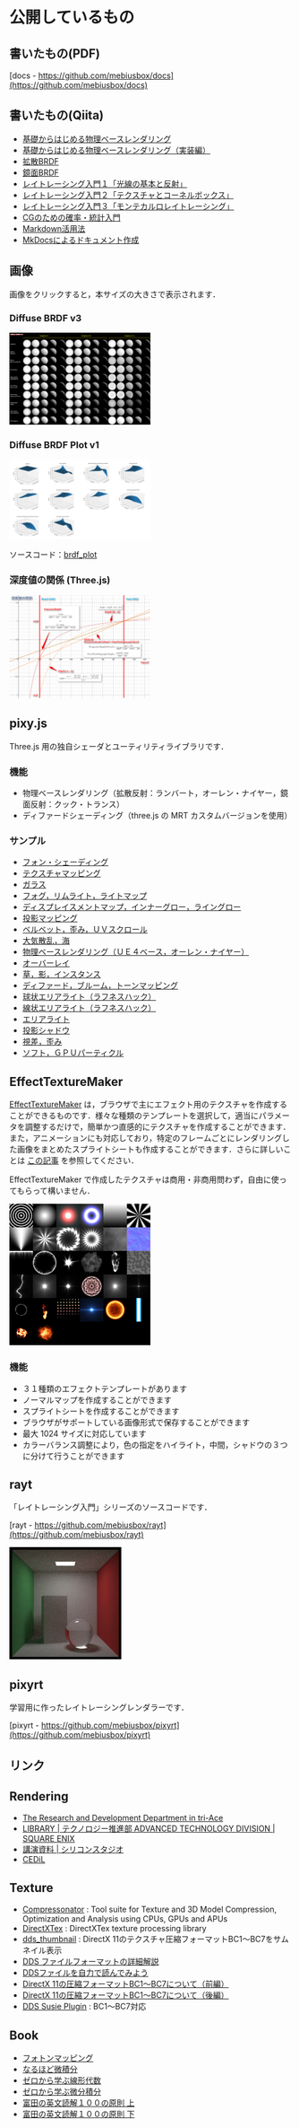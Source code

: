 # 公開しているもの

## 書いたもの(PDF)

 [docs - https://github.com/mebiusbox/docs](https://github.com/mebiusbox/docs)

## 書いたもの(Qiita)

- [基礎からはじめる物理ベースレンダリング](https://qiita.com/mebiusbox2/items/e7063c5dfe1424e0d01a)
- [基礎からはじめる物理ベースレンダリング（実装編）](https://qiita.com/mebiusbox2/items/8a4734ab5b0854528789)
- [拡散BRDF](https://qiita.com/mebiusbox2/items/1cd65993ffb546822213)
- [鏡面BRDF](https://qiita.com/mebiusbox2/items/8db00cdcaf263992a5ce)
- [レイトレーシング入門１「光線の基本と反射」](https://qiita.com/mebiusbox2/items/89e2db3b24e4c39502fe)
- [レイトレーシング入門２「テクスチャとコーネルボックス」](https://qiita.com/mebiusbox2/items/33421b49c05df0b95fb0)
- [レイトレーシング入門３「モンテカルロレイトレーシング」](https://qiita.com/mebiusbox2/items/5a388ef4d5089568a529)
- [CGのための確率・統計入門](https://qiita.com/mebiusbox2/items/1b69ccf5d76b173350e5)
- [Markdown活用法](https://qiita.com/mebiusbox2/items/7341b13579133dc6b018)
- [MkDocsによるドキュメント作成](https://qiita.com/mebiusbox2/items/a61d42878266af969e3c)

## 画像

画像をクリックすると，本サイズの大きさで表示されます．

### Diffuse BRDF v3

<img src="./images/DiffuseBRDFv3.png" width="50%" />

### Diffuse BRDF Plot v1

<img src="./images/DiffuseBRDFPlotv1.png" width="50%" />

ソースコード：[brdf_plot](https://github.com/mebiusbox/brdf_plot)

### 深度値の関係 (Three.js)

<img src="./images/RelationshipOfDepthValue.png" width="50%" />

## pixy.js

Three.js 用の独自シェーダとユーティリティライブラリです．

### 機能

- 物理ベースレンダリング（拡散反射：ランバート，オーレン・ナイヤー，鏡面反射：クック・トランス）
- ディファードシェーディング（three.js の MRT カスタムバージョンを使用）

### サンプル

- [フォン・シェーディング](http://mebiusbox.github.io/contents/pixyjs/samples/shader_phong.html)
- [テクスチャマッピング](http://mebiusbox.github.io/contents/pixyjs/samples/shader_texture.html)
- [ガラス](http://mebiusbox.github.io/contents/pixyjs/samples/shader_glass.html)
- [フォグ，リムライト，ライトマップ](http://mebiusbox.github.io/contents/pixyjs/samples/shader_fog.html)
- [ディスプレイスメントマップ，インナーグロー，ライングロー](http://mebiusbox.github.io/contents/pixyjs/samples/shader_displacement.html)
- [投影マッピング](http://mebiusbox.github.io/contents/pixyjs/samples/shader_projection.html)
- [ベルベット，歪み，ＵＶスクロール](http://mebiusbox.github.io/contents/pixyjs/samples/shader_velvet.html)
- [大気散乱，海](http://mebiusbox.github.io/contents/pixyjs/samples/sky.html)
- [物理ベースレンダリング（ＵＥ４ベース，オーレン・ナイヤー）](http://mebiusbox.github.io/contents/pixyjs/samples/shader_standard.html)
- [オーバーレイ](http://mebiusbox.github.io/contents/pixyjs/samples/shader_overlay.html)
- [草，影，インスタンス](http://mebiusbox.github.io/contents/pixyjs/samples/shader_grass.html)
- [ディファード，ブルーム，トーンマッピング](http://mebiusbox.github.io/contents/pixyjs/samples/shader_standard.html)
- [球状エリアライト（ラフネスハック）](http://mebiusbox.github.io/contents/pixyjs/samples/shader_area_light_hack.html)
- [線状エリアライト（ラフネスハック）](http://mebiusbox.github.io/contents/pixyjs/samples/shader_tube_light_hack.html)
- [エリアライト](http://mebiusbox.github.io/contents/pixyjs/samples/shader_area_light.html)
- [投影シャドウ](http://mebiusbox.github.io/contents/pixyjs/samples/shadow_mesh.html)
- [視差，歪み](http://mebiusbox.github.io/contents/pixyjs/samples/shader_parallax.html)
- [ソフト，ＧＰＵパーティクル](http://mebiusbox.github.io/contents/pixyjs/samples/softparticle.html)

## EffectTextureMaker

[EffectTextureMaker](http://mebiusbox.github.io/contents/EffectTextureMaker/) は，ブラウザで主にエフェクト用のテクスチャを作成することができるものです．様々な種類のテンプレートを選択して，適当にパラメータを調整するだけで，簡単かつ直感的にテクスチャを作成することができます．また，アニメーションにも対応しており，特定のフレームごとにレンダリングした画像をまとめたスプライトシートも作成することができます．さらに詳しいことは [この記事](http://mebiusbox.github.io/software/2017/01/06/EffectTextureMaker.html) を参照してください．

EffectTextureMaker で作成したテクスチャは商用・非商用問わず，自由に使ってもらって構いません．

<img src="./images/EffectTextureMaker.png" width="50%" />

### 機能

- ３１種類のエフェクトテンプレートがあります
- ノーマルマップを作成することができます
- スプライトシートを作成することができます
- ブラウザがサポートしている画像形式で保存することができます
- 最大 1024 サイズに対応しています
- カラーバランス調整により，色の指定をハイライト，中間，シャドウの３つに分けて行うことができます

## rayt

「レイトレーシング入門」シリーズのソースコードです．

[rayt - https://github.com/mebiusbox/rayt](https://github.com/mebiusbox/rayt)

![](./images/rayt.png)

## pixyrt

学習用に作ったレイトレーシングレンダラーです．

[pixyrt - https://github.com/mebiusbox/pixyrt](https://github.com/mebiusbox/pixyrt)

## リンク


## Rendering

- [The Research and Development Department in tri-Ace](http://research.tri-ace.com/)
- [LIBRARY | テクノロジー推進部 ADVANCED TECHNOLOGY DIVISION | SQUARE ENIX](http://www.jp.square-enix.com/tech/publications.html)
- [講演資料 | シリコンスタジオ](https://www.siliconstudio.co.jp/rd/presentations/)
- [CEDiL](https://cedil.cesa.or.jp/search)

## Texture

- [Compressonator](https://github.com/GPUOpen-Tools/Compressonator) : Tool suite for Texture and 3D Model Compression, Optimization and Analysis using CPUs, GPUs and APUs 
- [DirectXTex](https://github.com/Microsoft/DirectXTex) : DirectXTex texture processing library
- [dds_thumbnail](https://github.com/oteguro/dds_thumbnail) : DirectX 11のテクスチャ圧縮フォーマットBC1～BC7をサムネイル表示
- [DDS ファイルフォーマットの詳細解説](http://dench.flatlib.jp/ddsformat)
- [DDSファイルを自力で読んでみよう](http://techblog.sega.jp/entry/2016/12/26/100000)
- [DirectX 11の圧縮フォーマットBC1～BC7について（前編）](http://www.webtech.co.jp/blog/optpix_labs/format/6993/)
- [DirectX 11の圧縮フォーマットBC1～BC7について（後編）](http://www.webtech.co.jp/blog/optpix_labs/format/7006/)
- [DDS Susie Plugin](https://www.dropbox.com/s/njhn5ckk7r98gzr/ifDirectXTex.zip?dl=0) : BC1～BC7対応

## Book

- [フォトンマッピング](https://www.amazon.co.jp/dp/4274079503)
- [なるほど微積分](https://www.amazon.co.jp/dp/4875252005)
- [ゼロから学ぶ線形代数](https://www.amazon.co.jp/dp/4061546538/)
- [ゼロから学ぶ微分積分](https://www.amazon.co.jp/dp/406154652X/)
- [富田の英文読解１００の原則 上](https://www.amazon.co.jp/dp/4479190465/)
- [富田の英文読解１００の原則 下](https://www.amazon.co.jp/dp/4479190473/)